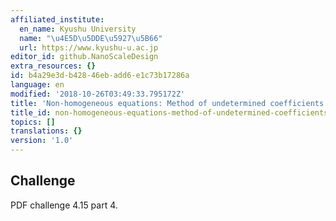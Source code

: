 ```yaml
---
affiliated_institute:
  en_name: Kyushu University
  name: "\u4E5D\u5DDE\u5927\u5B66"
  url: https://www.kyushu-u.ac.jp
editor_id: github.NanoScaleDesign
extra_resources: {}
id: b4a29e3d-b428-46eb-add6-e1c73b17286a
language: en
modified: '2018-10-26T03:49:33.795172Z'
title: 'Non-homogeneous equations: Method of undetermined coefficients (4)'
title_id: non-homogeneous-equations-method-of-undetermined-coefficients-4
topics: []
translations: {}
version: '1.0'
---
```


## Challenge

PDF challenge 4.15 part 4.
